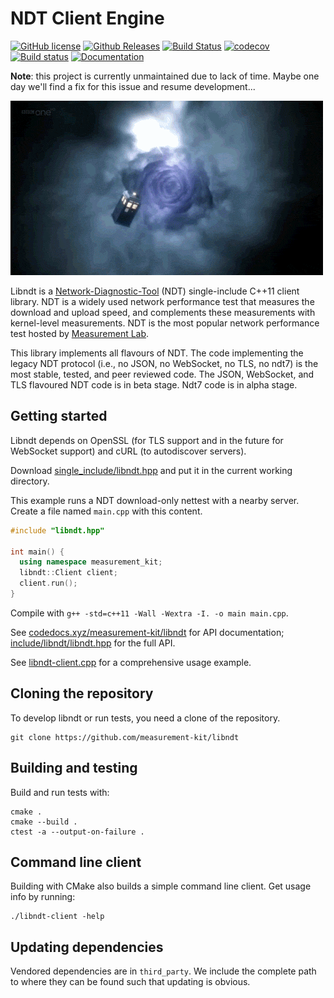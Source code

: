 # NDT Client Engine

[![GitHub license](https://img.shields.io/github/license/measurement-kit/libndt.svg)](https://raw.githubusercontent.com/measurement-kit/libndt/master/LICENSE) [![Github Releases](https://img.shields.io/github/release/measurement-kit/libndt.svg)](https://github.com/measurement-kit/libndt/releases) [![Build Status](https://img.shields.io/travis/measurement-kit/libndt/master.svg?label=travis)](https://travis-ci.org/measurement-kit/libndt) [![codecov](https://codecov.io/gh/measurement-kit/libndt/branch/master/graph/badge.svg)](https://codecov.io/gh/measurement-kit/libndt) [![Build status](https://img.shields.io/appveyor/ci/bassosimone/libndt/master.svg?label=appveyor)](https://ci.appveyor.com/project/bassosimone/libndt/branch/master) [![Documentation](https://codedocs.xyz/measurement-kit/libndt.svg)](https://codedocs.xyz/measurement-kit/libndt/)

**Note**: this project is currently unmaintained due to lack of time. Maybe
one day we'll find a fix for this issue and resume development...

![tardis](docs/tardis.gif
  "It's not supposed to make that noise. You leave the brakes on.")

Libndt is a [Network-Diagnostic-Tool](
https://github.com/ndt-project/ndt/wiki/NDTProtocol) (NDT) single-include
C++11 client library. NDT is a widely used network performance test that
measures the download and upload speed, and complements these measurements
with kernel-level measurements. NDT is the most popular network performance
test hosted by [Measurement Lab](https://www.measurementlab.net/).

This library implements all flavours of NDT. The code implementing the
legacy NDT protocol (i.e., no JSON, no WebSocket, no TLS, no ndt7) is
the most stable, tested, and peer reviewed code. The JSON, WebSocket, and
TLS flavoured NDT code is in beta stage. Ndt7 code is in alpha stage.

## Getting started

Libndt depends on OpenSSL (for TLS support and in the future for
WebSocket support) and cURL (to autodiscover servers).

Download [single_include/libndt.hpp](
https://github.com/measurement-kit/libndt/blob/master/single_include/libndt.hpp) and
put it in the current working directory.

This example runs a NDT download-only nettest with a nearby server. Create
a file named `main.cpp` with this content.

```C++
#include "libndt.hpp"

int main() {
  using namespace measurement_kit;
  libndt::Client client;
  client.run();
}
```

Compile with `g++ -std=c++11 -Wall -Wextra -I. -o main main.cpp`.

See [codedocs.xyz/measurement-kit/libndt](
https://codedocs.xyz/measurement-kit/libndt/) for API documentation;
[include/libndt/libndt.hpp](include/libndt/libndt.hpp) for the full API.

See [libndt-client.cpp](libndt-client.cpp) for a comprehensive usage example.

## Cloning the repository

To develop libndt or run tests, you need a clone of the repository.

```
git clone https://github.com/measurement-kit/libndt
```

## Building and testing

Build and run tests with:

```
cmake .
cmake --build .
ctest -a --output-on-failure .
```

## Command line client 

Building with CMake also builds a simple command line client. Get usage info
by running:

```
./libndt-client -help
```

## Updating dependencies

Vendored dependencies are in `third_party`. We include the complete path to
where they can be found such that updating is obvious.
